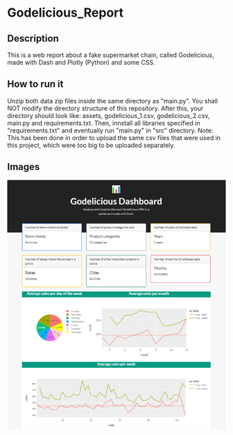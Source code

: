 # Godelicious_Report
## Description
This is a web report about a fake supermarket chain, called Godelicious, made with Dash and Plotly (Python) and some CSS.

## How to run it
Unzip both data zip files inside the same directory as "main.py". You shall NOT modify the directory structure of this repository. After this, your directory should look like: assets, godelicious_1.csv, godelicious_2.csv, main.py and requirements.txt. Then, innstall all libraries specified in "requirements.txt" and eventually run "main.py" in "src" directory.
Note: This has been done in order to upload the same csv files that were used in this project, which were too big to be uploaded separately.

## Images
![web screenshot](https://github.com/SeroviICAI/Godelicious_Report/blob/master/images/screenshot_godelicious.PNG)
